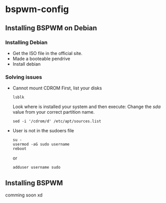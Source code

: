 # bspwm-config
## Installing BSPWM on Debian
### Installing Debian
- Get the ISO file in the official site.
- Made a booteable pendrive
- Install debian
### Solving issues
- Cannot mount CDROM
  First, list your disks
  ```
  lsblk
  ```
  Look where is installed your system and then execute:
  Change the *sda* value from your correct partition name.
  ```
  sed -i '/cdrom/d' /etc/apt/sources.list
  ```
- User is not in the sudoers file
  
  ```
  su -
  usermod -aG sudo username
  reboot
  ```
  or

  ```
  adduser username sudo
  ```
 ## Installing BSPWM
  comming soon xd
